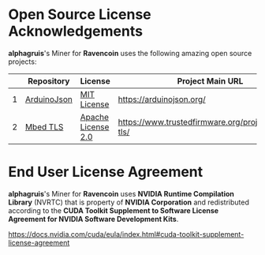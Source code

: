 # Open Source License Acknowledgements

**alphagruis**'s Miner for **Ravencoin** uses the following amazing open source projects:

| |Repository|License|Project Main URL|
|-|-------|-------|---------|
|1|[ArduinoJson](https://github.com/bblanchon/ArduinoJson)|[MIT License](https://github.com/bblanchon/ArduinoJson/blob/6.x/LICENSE.md)|https://arduinojson.org/|
|2|[Mbed TLS](https://github.com/ARMmbed/mbedtls)|[Apache License 2.0](https://github.com/ARMmbed/mbedtls/blob/development/LICENSE)|https://www.trustedfirmware.org/projects/mbed-tls/|

# End User License Agreement

**alphagruis**'s Miner for **Ravencoin** uses **NVIDIA Runtime Compilation Library** (NVRTC) that is property of **NVIDIA Corporation** and redistributed according to the **CUDA Toolkit Supplement to Software License Agreement for NVIDIA Software Development Kits**.

https://docs.nvidia.com/cuda/eula/index.html#cuda-toolkit-supplement-license-agreement
